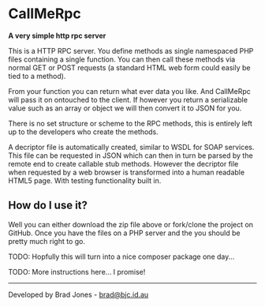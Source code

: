 CallMeRpc
================================================================================
**A very simple http rpc server**

This is a HTTP RPC server. You define methods as single namespaced PHP files
containing a single function. You can then call these methods via normal GET
or POST requests (a standard HTML web form could easily be tied to a method).

From your function you can return what ever data you like. And CallMeRpc will
pass it on ontouched to the client. If however you return a serializable value
such as an array or object we will then convert it to JSON for you.

There is no set structure or scheme to the RPC methods,
this is entirely left up to the developers who create the methods.

A decriptor file is automatically created, similar to WSDL for SOAP services.
This file can be requested in JSON which can then in turn be parsed by the
remote end to create callable stub methods. However the decriptor file when
requested by a web browser is transformed into a human readable HTML5 page.
With testing functionality built in.

How do I use it?
--------------------------------------------------------------------------------
Well you can either download the zip file above or fork/clone the project on
GitHub. Once you have the files on a PHP server and the you should be pretty
much right to go.

TODO: Hopfully this will turn into a nice composer package one day...

TODO: More instructions here... I promise!

--------------------------------------------------------------------------------
Developed by Brad Jones - brad@bjc.id.au